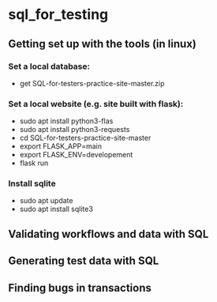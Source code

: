 # sql_for_testing

## Getting set up with the tools (in linux)
### Set a local database: 
- get SQL-for-testers-practice-site-master.zip

### Set a local website (e.g. site built with flask):
- sudo apt install python3-flas
- sudo apt install python3-requests
- cd SQL-for-testers-practice-site-master
- export FLASK_APP=main
- export FLASK_ENV=developement
- flask run
### Install sqlite 
- sudo apt update
- sudo apt install sqlite3

## Validating workflows and data with SQL
## Generating test data with SQL
## Finding bugs in transactions
